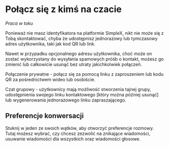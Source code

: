 # Połącz się z kimś na czacie

_Praca w toku_

Ponieważ nie masz identyfikatora na platformie SimpleX, nikt nie może się z Tobą skontaktować, chyba że udostępnisz jednorazowy lub tymczasowy adres użytkownika, taki jak kod QR lub link.

Nawet w przypadku opcjonalnego adresu użytkownika, choć może on zostać wykorzystany do wysyłania spamowych próśb o kontakt, możesz go zmienić lub całkowicie usunąć bez utraty jakichkolwiek połączeń.

Połączenie prywatne - połącz się za pomocą linku z zaproszeniem lub kodu QR za pośrednictwem wideo lub osobiście.

Czat grupowy - użytkownicy mają możliwość stworzenia tajnej grupy, udostępnienia swojego linku kontaktowego [który można później usunąć] lub wygenerowania jednorazowego linku zapraszającego.

## Preferencje konwersacji

Stuknij w jeden ze swoich wątków, aby otworzyć preferencje rozmowy.
Tutaj możesz wybrać, czy chcesz zezwolić na znikające wiadomości, usuwanie wiadomości dla wszystkich oraz wiadomości głosowe.
